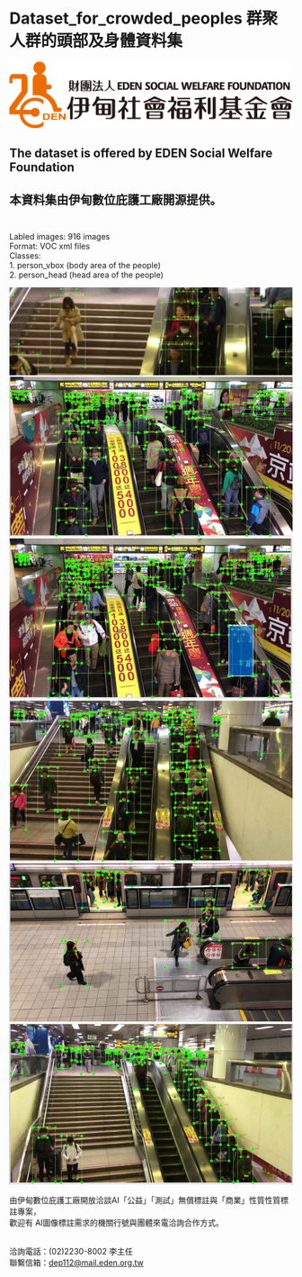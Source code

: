 # Dataset_for_crowded_peoples 群聚人群的頭部及身體資料集<br/> 
![image](https://github.com/ch-tseng/Dataset_for-_body_head/raw/main/nouse/eden.png)
## The dataset is offered by EDEN Social Welfare Foundation<br/>
## 本資料集由伊甸數位庇護工廠開源提供。<br/><br/>
Labled images: 916 images<br/>
Format: VOC xml files<br/>
Classes: <br/>
    1. person_vbox (body area of the people)<br/>
    2. person_head (head area of the people)<br/>
    
![image](https://github.com/ch-tseng/Dataset_for-_body_head/raw/main/nouse/0.PNG)
![image](https://github.com/ch-tseng/Dataset_for-_body_head/raw/main/nouse/a.PNG)
![image](https://github.com/ch-tseng/Dataset_for-_body_head/raw/main/nouse/b.PNG)
![image](https://github.com/ch-tseng/Dataset_for-_body_head/raw/main/nouse/c.PNG)
![image](https://github.com/ch-tseng/Dataset_for-_body_head/raw/main/nouse/d.PNG)
![image](https://github.com/ch-tseng/Dataset_for-_body_head/raw/main/nouse/e.PNG)

由伊甸數位庇護工廠開放洽談AI「公益」「測試」無償標註與「商業」性質性質標註專案，<br/>
歡迎有 AI圖像標註需求的機關行號與團體來電洽詢合作方式。<br/><br/>

洽詢電話：(02)2230-8002 李主任<br/>
聯繫信箱：dep112@mail.eden.org.tw

